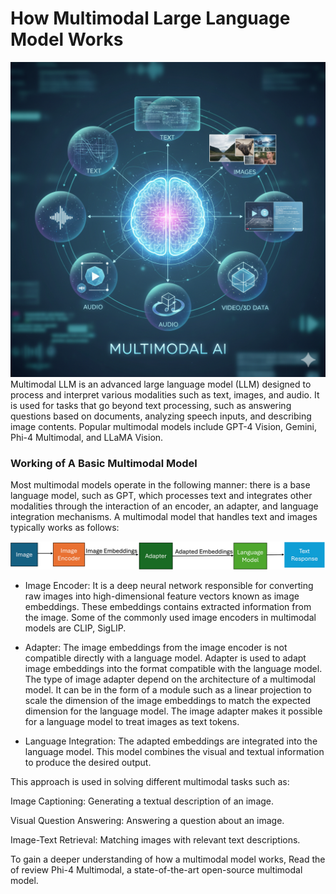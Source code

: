 # How Multimodal Large Language Model Works
![multimodalai](images/Multimodal/MulitmodalAI.png)
Multimodal LLM is an advanced large language model (LLM) designed to process and interpret various modalities such as text, images, and audio. It is used for tasks that go beyond text processing, such as answering questions based on documents, analyzing speech inputs, and describing image contents. Popular multimodal models include GPT-4 Vision, Gemini, Phi-4 Multimodal, and LLaMA Vision.

### Working of A Basic Multimodal Model
Most multimodal models operate in the following manner: there is a base language model, such as GPT, which processes text and integrates other modalities through the interaction of an encoder, an adapter, and language integration mechanisms. A multimodal model that handles text and images typically works as follows:

![multimodal](images/Multimodal/Mutimodal.png)

* Image Encoder: It is a deep neural network responsible for converting raw images into high-dimensional feature vectors known as image embeddings. These embeddings contains extracted information from the image. Some of the commonly used image encoders in multimodal models are CLIP, SigLIP.

* Adapter: The image embeddings from the image encoder is not compatible directly with a language model. Adapter is used to adapt image embeddings into the format compatible with the language model. The type of image adapter depend on the architecture of a multimodal model. It can be in the form of a module such as a linear projection to scale the dimension of the image embeddings to match the expected dimension for the language model. The image adapter makes it possible for a language model to treat images as text tokens.

* Language Integration: The adapted embeddings are integrated into the language model. This model combines the visual and textual information to produce the desired output.

This approach is used in solving different multimodal tasks such as:

Image Captioning: Generating a textual description of an image.

Visual Question Answering: Answering a question about an image.

Image-Text Retrieval: Matching images with relevant text descriptions.

To gain a deeper understanding of how a multimodal model works, Read the of review Phi-4 Multimodal, a state-of-the-art open-source multimodal model.
